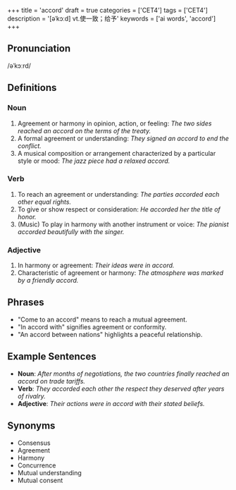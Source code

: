 +++
title = 'accord'
draft = true
categories = ['CET4']
tags = ['CET4']
description = '[əˈkɔːd] vt.使一致；给予'
keywords = ['ai words', 'accord']
+++

## Pronunciation
/əˈkɔːrd/

## Definitions
### Noun
1. Agreement or harmony in opinion, action, or feeling: *The two sides reached an accord on the terms of the treaty.*
2. A formal agreement or understanding: *They signed an accord to end the conflict.*
3. A musical composition or arrangement characterized by a particular style or mood: *The jazz piece had a relaxed accord.*

### Verb
1. To reach an agreement or understanding: *The parties accorded each other equal rights.*
2. To give or show respect or consideration: *He accorded her the title of honor.*
3. (Music) To play in harmony with another instrument or voice: *The pianist accorded beautifully with the singer.*

### Adjective
1. In harmony or agreement: *Their ideas were in accord.*
2. Characteristic of agreement or harmony: *The atmosphere was marked by a friendly accord.*

## Phrases
- "Come to an accord" means to reach a mutual agreement.
- "In accord with" signifies agreement or conformity.
- "An accord between nations" highlights a peaceful relationship.

## Example Sentences
- **Noun**: *After months of negotiations, the two countries finally reached an accord on trade tariffs.*
- **Verb**: *They accorded each other the respect they deserved after years of rivalry.*
- **Adjective**: *Their actions were in accord with their stated beliefs.*

## Synonyms
- Consensus
- Agreement
- Harmony
- Concurrence
- Mutual understanding
- Mutual consent
